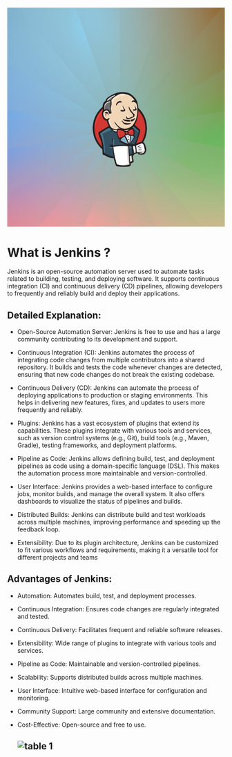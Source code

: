 
<kbd>![image](https://github.com/reeadh1/Jenkins-tomcat-documentation/blob/6142636a16b78c8a39034d2e76c66479475d06c0/Assets/Picture1.jpg)</kbd>
# What is Jenkins ?
 
Jenkins is an open-source automation server used to automate tasks related to building, testing, and deploying software. It supports continuous integration (CI) and continuous delivery (CD) pipelines, allowing developers to frequently and reliably build and deploy their applications.

## Detailed Explanation:
 
* Open-Source Automation Server: Jenkins is free to use and has a large community contributing to its development and support.

* Continuous Integration (CI): Jenkins automates the process of integrating code changes from multiple contributors into a shared repository. It builds and tests the code whenever changes are detected, ensuring that new code changes do not break the existing codebase.

* Continuous Delivery (CD): Jenkins can automate the process of deploying applications to production or staging environments. This helps in delivering new features, fixes, and updates to users more frequently and reliably.

* Plugins: Jenkins has a vast ecosystem of plugins that extend its capabilities. These plugins integrate with various tools and services, such as version control systems (e.g., Git), build tools (e.g., Maven, Gradle), testing frameworks, and deployment platforms.

* Pipeline as Code: Jenkins allows defining build, test, and deployment pipelines as code using a domain-specific language (DSL). This makes the automation process more maintainable and version-controlled.

* User Interface: Jenkins provides a web-based interface to configure jobs, monitor builds, and manage the overall system. It also offers dashboards to visualize the status of pipelines and builds.

* Distributed Builds: Jenkins can distribute build and test workloads across multiple machines, improving performance and speeding up the feedback loop.

* Extensibility: Due to its plugin architecture, Jenkins can be customized to fit various workflows and requirements, making it a versatile tool for different projects and teams

## Advantages of Jenkins:

* Automation: Automates build, test, and deployment processes.
* Continuous Integration: Ensures code changes are regularly integrated and tested.
* Continuous Delivery: Facilitates frequent and reliable software releases.
* Extensibility: Wide range of plugins to integrate with various tools and services.
* Pipeline as Code: Maintainable and version-controlled pipelines.
* Scalability: Supports distributed builds across multiple machines.
* User Interface: Intuitive web-based interface for configuration and monitoring.
* Community Support: Large community and extensive documentation.
* Cost-Effective: Open-source and free to use.

  ## ![table 1](https://github.com/reeadh1/Jenkins-tomcat-documentation/assets/170103658/03f379c6-734b-42d6-8ec9-c9ca0d9d1cc9)

  ## 
